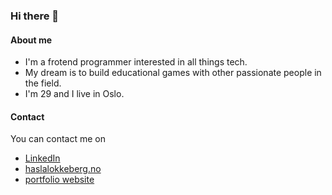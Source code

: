 ### Hi there 👋


#### About me
- I'm a frotend programmer interested in all things tech. 
- My dream is to build educational games with other passionate people in the field. 
- I'm 29 and I live in Oslo.

#### Contact
You can contact me on
- [LinkedIn](https://no.linkedin.com/in/helena-lokkeberg-3501351a9) 
- [haslalokkeberg.no](https://haslalokkeberg.no/)
- [portfolio website](https://helenas-portfolio-2.netlify.app/)





